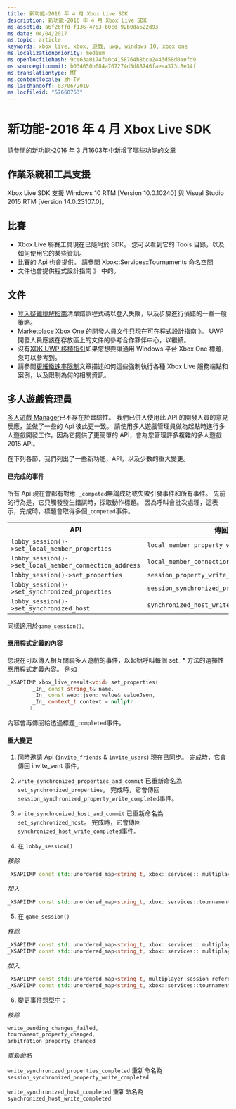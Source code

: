 ```yaml
---
title: 新功能-2016 年 4 月 Xbox Live SDK
description: 新功能-2016 年 4 月 Xbox Live SDK
ms.assetid: a6f26ffd-f136-4753-b0cd-92b0da522d93
ms.date: 04/04/2017
ms.topic: article
keywords: xbox live, xbox, 遊戲, uwp, windows 10, xbox one
ms.localizationpriority: medium
ms.openlocfilehash: 9ce63a0174fa0c4158764b8bca2443d58d0aefd9
ms.sourcegitcommit: b034650b684a767274d5d88746faeea373c8e34f
ms.translationtype: MT
ms.contentlocale: zh-TW
ms.lasthandoff: 03/06/2019
ms.locfileid: "57660763"
---
```

# <a name="whats-new-for-the-xbox-live-sdk---april-2016"></a>新功能-2016 年 4 月 Xbox Live SDK

請參閱[的新功能-2016 年 3 月](1603-whats-new.md)1603年中新增了哪些功能的文章

## <a name="os-and-tool-support"></a>作業系統和工具支援
Xbox Live SDK 支援 Windows 10 RTM [Version 10.0.10240] 與 Visual Studio 2015 RTM [Version 14.0.23107.0]。

## <a name="tournaments"></a>比賽
- Xbox Live 聯賽工具現在已隨附於 SDK。  您可以看到它的 Tools 目錄，以及如何使用它的某些資訊。
- 比賽的 Api 也會提供。  請參閱 Xbox::Services::Tournaments 命名空間
- 文件也會提供程式設計指南 》 中的。

## <a name="documentation"></a>文件
- [登入疑難排解指南](../using-xbox-live/troubleshooting/troubleshooting-sign-in.md)清單錯誤程式碼以登入失敗，以及步驟進行偵錯的一些一般策略。
- [Marketplace](https://developer.microsoft.com/en-us/games/xbox/docs/xboxlive/xbox-live-partners/xbox-marketplace/marketplace-and-downloadable-content) Xbox One 的開發人員文件只現在可在程式設計指南 》。  UWP 開發人員應該在存放區上的文件的參考合作夥伴中心，以繼續。
- 沒有[XDK UWP 移植指引](../using-xbox-live/porting-xbox-live-code-from-xdk-to-uwp.md)如果您想要讓通用 Windows 平台 Xbox One 標題，您可以參考到。
- 請參閱[更細緻速率限制](../using-xbox-live/best-practices/fine-grained-rate-limiting.md)文章描述如何這些強制執行各種 Xbox Live 服務端點和案例，以及限制為何的相關資訊。

## <a name="multiplayer-manager"></a>多人遊戲管理員
[多人遊戲 Manager](../multiplayer/multiplayer-manager.md)已不存在於實驗性。  我們已併入使用此 API 的開發人員的意見反應，並做了一些的 Api 彼此更一致。  請使用多人遊戲管理員做為起點時進行多人遊戲開發工作，因為它提供了更簡單的 API，會為您管理許多複雜的多人遊戲 2015 API。

在下列各節，我們列出了一些新功能，API，以及少數的重大變更。

#### <a name="completed-events"></a>已完成的事件
所有 Api 現在會都有對應``` _competed```無論成功或失敗引發事件和所有事件。 先前的行為是，它只觸發發生錯誤時，採取動作標題。 因為呼叫會批次處理，這表示，完成時，標題會取得多個```_competed```事件。

| API | 傳回的事件 |
|-----|----------------|
| ```lobby_session()->set_local_member_properties``` |  ```local_member_property_write_completed ```
| ```lobby_session()->set_local_member_connection_address``` | ```local_member_connection_address_write_completed``` |
| ```lobby_session()->set_properties``` | ```session_property_write_completed``` |
| ```lobby_session()->set_synchronized_properties``` | ```session_synchronized_property_write_completed``` |
| ```lobby_session()->set_synchronized_host``` | ```synchronized_host_write_completed``` |

同樣適用於```game_session()```。

#### <a name="application-defined-context"></a>應用程式定義的內容
您現在可以傳入相互關聯多人遊戲的事件，以起始呼叫每個 set_ * 方法的選擇性應用程式定義內容。
例如

```cpp
_XSAPIIMP xbox_live_result<void> set_properties(
        _In_ const string_t& name,
        _In_ const web::json::value& valueJson,
        _In_ context_t context = nullptr
       );
```

內容會再傳回給透過標題```_completed```事件。

#### <a name="breaking-changes"></a>重大變更

1.  同時邀請 Api (```invite_friends``` & ```invite_users```) 現在已同步。 完成時，它會傳回 invite_sent 事件。

2.  ```write_synchronized_properties_and_commit``` 已重新命名為```set_synchronized_properties```。 完成時，它會傳回```session_synchronized_property_write_completed```事件。

3.  ```write_synchronized_host_and_commit``` 已重新命名為```set_synchronized_host```。 完成時，它會傳回```synchronized_host_write_completed```事件。

4.  在 ```lobby_session()```

  *移除*

```cpp
_XSAPIIMP const std::unordered_map<string_t, xbox::services:: multiplayer::multiplayer_session_tournaments_server& tournaments_server() const;
```

  *加入*

```cpp
_XSAPIIMP const std::unordered_map<string_t, xbox::services::tournaments::tournament_team_result>& tournament_team_results() const;
```

5.  在 ```game_session()```

  *移除*

```cpp
_XSAPIIMP const std::unordered_map<string_t, xbox::services:: multiplayer::multiplayer_session_tournaments_server& tournaments_server() const;
_XSAPIIMP const std::unordered_map<string_t, xbox::services:: multiplayer::multiplayer_session_arbitration_server& arbitration_server() const;
```
  *加入*

```cpp
_XSAPIIMP const std::unordered_map<string_t, multiplayer_session_reference>& tournament_teams() const;
_XSAPIIMP const std::unordered_map<string_t, xbox::services::tournaments::tournament_team_result>& tournament_team_results() const;
```

6.  變更事件類型中：

  *移除*

```cpp
write_pending_changes_failed,
tournament_property_changed,
arbitration_property_changed
```

  *重新命名*

  ```write_synchronized_properties_completed``` 重新命名為 ```session_synchronized_property_write_completed```

  ```write_synchronized_host_completed``` 重新命名為 ```synchronized_host_write_completed```
